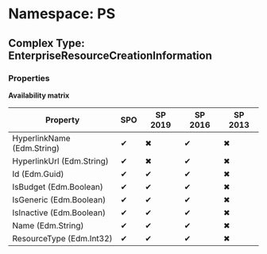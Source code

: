 # Namespace: PS

## Complex Type: EnterpriseResourceCreationInformation

### Properties

**Availability matrix**

Property | SPO | SP 2019 | SP 2016 | SP 2013
----------|-----|---------|---------|--------
HyperlinkName (Edm.String) | ✔ | ✖ | ✔ | ✖
HyperlinkUrl (Edm.String) | ✔ | ✖ | ✔ | ✖
Id (Edm.Guid) | ✔ | ✔ | ✔ | ✖
IsBudget (Edm.Boolean) | ✔ | ✔ | ✔ | ✖
IsGeneric (Edm.Boolean) | ✔ | ✔ | ✔ | ✖
IsInactive (Edm.Boolean) | ✔ | ✔ | ✔ | ✖
Name (Edm.String) | ✔ | ✔ | ✔ | ✖
ResourceType (Edm.Int32) | ✔ | ✔ | ✔ | ✖
